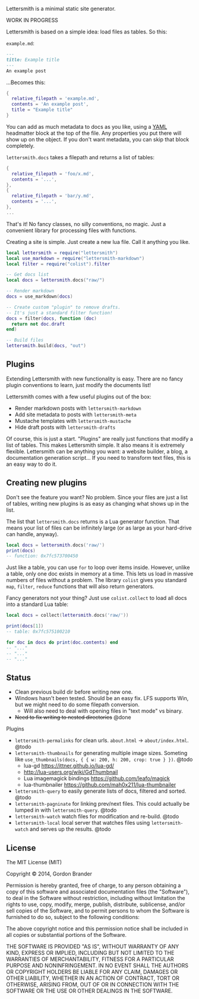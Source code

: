 Lettersmith is a minimal static site generator.

WORK IN PROGRESS

Lettersmith is based on a simple idea: load files as tables. So this:

`example.md`:

```markdown
---
title: Example title
---
An example post
```

...Becomes this:

```lua
{
  relative_filepath = 'example.md',
  contents = 'An example post',
  title = "Example title"
}
```

You can add as much metadata to docs as you like, using a [YAML](yaml.org) headmatter block at the top of the file. Any properties you put there will show up on the object. If you don't want metadata, you can skip that block completely.

`lettersmith.docs` takes a filepath and returns a list of tables:

```lua
{
  relative_filepath = 'foo/x.md',
  contents = '...',
},
{
  relative_filepath = 'bar/y.md',
  contents = '...',
},
...
```

That's it! No fancy classes, no silly conventions, no magic. Just a convenient library for processing files with functions.

Creating a site is simple. Just create a new lua file. Call it anything you like.

```lua
local lettersmith = require("lettersmith")
local use_markdown = require("lettersmith-markdown")
local filter = require("colist").filter

-- Get docs list
local docs = lettersmith.docs("raw/")

-- Render markdown
docs = use_markdown(docs)

-- Create custom "plugin" to remove drafts.
-- It's just a standard filter function!
docs = filter(docs, function (doc)
  return not doc.draft
end)

-- Build files
lettersmith.build(docs, "out")
```


Plugins
-------

Extending Lettersmith with new functionality is easy. There are no fancy plugin conventions to learn, just modify the documents list!

Lettersmith comes with a few useful plugins out of the box:

* Render markdown posts with `lettersmith-markdown`
* Add site metadata to posts with `lettersmith-meta`
* Mustache templates with `lettersmith-mustache`
* Hide draft posts with `lettersmith-drafts`

Of course, this is just a start. "Plugins" are really just functions that modify a list of tables. This makes Lettersmith simple. It also means it is extremely flexible. Lettersmith can be anything you want: a website builder, a blog, a documentation generation script... If you need to transform text files, this is an easy way to do it.


Creating new plugins
--------------------

Don't see the feature you want? No problem. Since your files are just a list of tables, writing new plugins is as easy as changing what shows up in the list.

The list that `lettersmith.docs` returns is a Lua generator function. That means your list of files can be infinitely large (or as large as your hard-drive can handle, anyway).

```lua
local docs = lettersmith.docs('raw/')
print(docs)
-- function: 0x7fc573700450
```

Just like a table, you can use `for` to loop over items inside. However, unlike a table, only one doc exists in memory at a time. This lets us load in massive numbers of files without a problem. The library `colist` gives you standard `map`, `filter`, `reduce` functions that will also return generators.

Fancy generators not your thing? Just use `colist.collect` to load all docs into a standard Lua table:

```lua
local docs = collect(lettersmith.docs('raw/'))

print(docs[1])
-- table: 0x7fc575100210

for doc in docs do print(doc.contents) end
-- "..."
-- "..."
-- "..."
```


Status
------

* Clean previous build dir before writing new one.
* Windows hasn't been tested. Should be an easy fix. LFS supports Win, but we might need to do some filepath conversion.
  - Will also need to deal with opening files in "text mode" vs binary.
* <strike>Need to fix writing to nested directories</strike> @done

Plugins

* `lettersmith-permalinks` for clean urls. `about.html` -> `about/index.html`. @todo
* `lettersmith-thumbnails` for generating multiple image sizes. Someting like `use_thumbnails(docs, { { w: 200, h: 200, crop: true } })`. @todo
  * lua-gd https://ittner.github.io/lua-gd/
  * http://lua-users.org/wiki/GdThumbnail
  * Lua imagemagick bindings https://github.com/leafo/magick
  * lua-thumbnailer https://github.com/mah0x211/lua-thumbnailer 
* `lettersmith-query` to easily generate lists of docs, filtered and sorted. @todo
* `lettersmith-pagninate` for linking prev/next files. This could actually be lumped in with `lettersmith-query`. @todo
* `lettersmith-watch` watch files for modification and re-build. @todo
* `lettersmith-local` local server that watches files using `lettersmith-watch` and serves up the results. @todo


License
-------

The MIT License (MIT)

Copyright &copy; 2014, Gordon Brander

Permission is hereby granted, free of charge, to any person obtaining a copy of this software and associated documentation files (the "Software"), to deal in the Software without restriction, including without limitation the rights to use, copy, modify, merge, publish, distribute, sublicense, and/or sell copies of the Software, and to permit persons to whom the Software is furnished to do so, subject to the following conditions:

The above copyright notice and this permission notice shall be included in all copies or substantial portions of the Software.

THE SOFTWARE IS PROVIDED "AS IS", WITHOUT WARRANTY OF ANY KIND, EXPRESS OR IMPLIED, INCLUDING BUT NOT LIMITED TO THE WARRANTIES OF MERCHANTABILITY, FITNESS FOR A PARTICULAR PURPOSE AND NONINFRINGEMENT. IN NO EVENT SHALL THE AUTHORS OR COPYRIGHT HOLDERS BE LIABLE FOR ANY CLAIM, DAMAGES OR OTHER LIABILITY, WHETHER IN AN ACTION OF CONTRACT, TORT OR OTHERWISE, ARISING FROM, OUT OF OR IN CONNECTION WITH THE SOFTWARE OR THE USE OR OTHER DEALINGS IN THE SOFTWARE.
